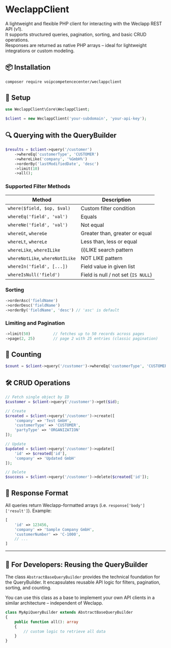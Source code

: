 # WeclappClient

A lightweight and flexible PHP client for interacting with the Weclapp REST API (v1).  
It supports structured queries, pagination, sorting, and basic CRUD operations.  
Responses are returned as native PHP arrays – ideal for lightweight integrations or custom modeling.

## 📦 Installation

```bash
composer require voipcompetencecenter/weclappclient
````

## 🔧 Setup

```php
use WeclappClient\Core\WeclappClient;

$client = new WeclappClient('your-subdomain', 'your-api-key');
```

## 🔍 Querying with the QueryBuilder

```php
$results = $client->query('/customer')
    ->whereEq('customerType', 'CUSTOMER')
    ->whereLike('company', '%GmbH%')
    ->orderBy('lastModifiedDate', 'desc')
    ->limit(10)
    ->all();
```

### Supported Filter Methods

| Method                          | Description                         |
| ------------------------------- | ----------------------------------- |
| `where($field, $op, $val)`      | Custom filter condition             |
| `whereEq('field', 'val')`       | Equals                              |
| `whereNe('field', 'val')`       | Not equal                           |
| `whereGt`, `whereGe`            | Greater than, greater or equal      |
| `whereLt`, `whereLe`            | Less than, less or equal            |
| `whereLike`, `whereILike`       | (i)LIKE search pattern              |
| `whereNotLike`, `whereNotILike` | NOT LIKE pattern                    |
| `whereIn('field', [...])`       | Field value in given list           |
| `whereIsNull('field')`          | Field is null / not set (`IS NULL`) |

### Sorting

```php
->orderAsc('fieldName')
->orderDesc('fieldName')
->orderBy('fieldName', 'desc') // 'asc' is default
```

### Limiting and Pagination

```php
->limit(50)          // fetches up to 50 records across pages
->page(2, 25)        // page 2 with 25 entries (classic pagination)
```

## 🔢 Counting

```php
$count = $client->query('/customer')->whereEq('customerType', 'CUSTOMER')->count();
```

## 🛠️ CRUD Operations

```php
// Fetch single object by ID
$customer = $client->query('/customer')->get($id);

// Create
$created = $client->query('/customer')->create([
    'company' => 'Test GmbH',
    'customerType' => 'CUSTOMER',
    'partyType' => 'ORGANIZATION'
]);

// Update
$updated = $client->query('/customer')->update([
    'id' => $created['id'],
    'company' => 'Updated GmbH'
]);

// Delete
$success = $client->query('/customer')->delete($created['id']);
```

## 📄 Response Format

All queries return Weclapp-formatted arrays (i.e. `response['body']['result']`).
Example:

```php
[
    'id' => 123456,
    'company' => 'Sample Company GmbH',
    'customerNumber' => 'C-1000',
    // ...
]
```

---

## 🧩 For Developers: Reusing the QueryBuilder

The class `AbstractBaseQueryBuilder` provides the technical foundation for the QueryBuilder.
It encapsulates reusable API logic for filters, pagination, sorting, and counting.

You can use this class as a base to implement your own API clients in a similar architecture – independent of Weclapp.

```php
class MyApiQueryBuilder extends AbstractBaseQueryBuilder
{
    public function all(): array
    {
        // custom logic to retrieve all data
    }
}
```
